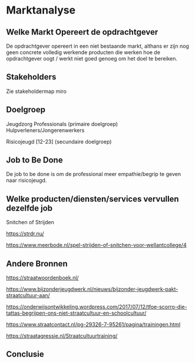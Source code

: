 # Marktanalyse

## Welke Markt Opereert de opdrachtgever

De opdrachtgever opereert in een niet bestaande markt, althans er zijn nog geen concrete volledig werkende producten die werken hoe de opdrachtgever oogt / werkt niet goed genoeg om het doel te bereiken.

## Stakeholders

Zie stakeholdermap miro

## Doelgroep

Jeugdzorg Professionals (primaire doelgroep)
Hulpverleners/Jongerenwerkers

Risicojeugd [12-23] (secundaire doelgroep)

<!-- TODO: Insert door jan dirk gemaakte beschrijving over de doelgroep -->

## Job to Be Done

De job to be done is om de professional meer empathie/begrip te geven naar risicojeugd.
 
## Welke producten/diensten/services vervullen dezelfde job

Snitchen of Strijden

https://strdr.nu/

https://www.meerbode.nl/spel-strijden-of-snitchen-voor-wellantcollege/4

<!-- TODO: Aan jan dirk vragen welke specifieke spellen er al bestaan van zijn weten af-->


## Andere Bronnen

https://straatwoordenboek.nl/

https://www.bijzonderjeugdwerk.nl/nieuws/bijzonder-jeugdwerk-pakt-straatcultuur-aan/

https://onderwijsontwikkeling.wordpress.com/2017/07/12/tfoe-scorro-die-tattas-begrijpen-ons-niet-straatcultuur-en-schoolcultuur/

https://www.straatcontact.nl/pg-29326-7-95261/pagina/trainingen.html

https://straatagressie.nl/Straatcultuurtraining/


## Conclusie

<!-- TODO: add concrete conclusie dit van onderdeel -->